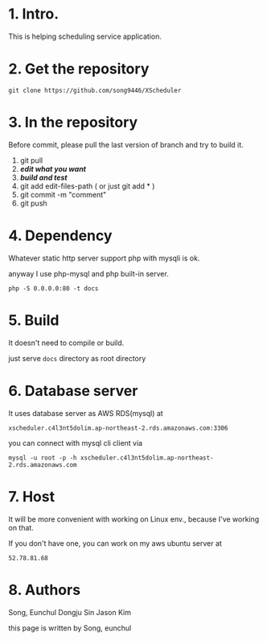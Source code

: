 # 1. Intro.
This is helping scheduling service application.

# 2. Get the repository
`git clone https://github.com/song9446/XScheduler`

# 3. In the repository
Before commit, please pull the last version of branch and try to build it.
1) git pull
2) ***edit what you want***
3) ***build and test***
4) git add edit-files-path  ( or just git add * )
5) git commit -m "comment"
6) git push

# 4. Dependency
Whatever static http server support php with mysqli is ok.

anyway I use php-mysql and php built-in server.

`php -S 0.0.0.0:80 -t docs`

# 5. Build
It doesn't need to compile or build.

just serve `docs` directory as root directory

# 6. Database server
It uses database server as AWS RDS(mysql) at 

`xscheduler.c4l3nt5dolim.ap-northeast-2.rds.amazonaws.com:3306`

you can connect with mysql cli client via

`mysql -u root -p -h xscheduler.c4l3nt5dolim.ap-northeast-2.rds.amazonaws.com`

# 7. Host
It will be more convenient with working on Linux env., because I've working on that.

If you don't have one, you can work on my aws ubuntu server at

`52.78.81.68`

# 8. Authors
Song, Eunchul
Dongju Sin
Jason Kim

this page is written by Song, eunchul
